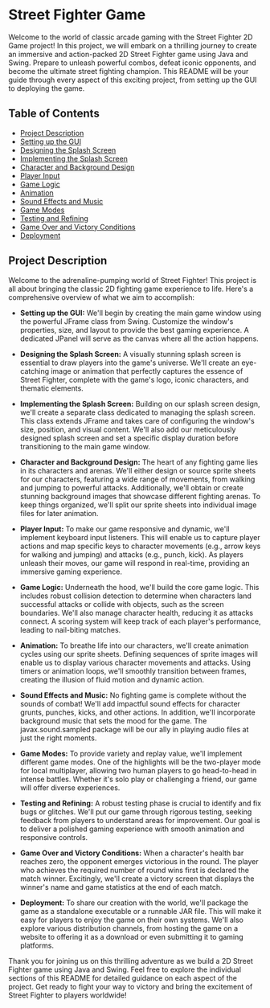 # Street Fighter Game

Welcome to the world of classic arcade gaming with the Street Fighter 2D Game project! In this project, we will embark on a thrilling journey to create an immersive and action-packed 2D Street Fighter game using Java and Swing. Prepare to unleash powerful combos, defeat iconic opponents, and become the ultimate street fighting champion. This README will be your guide through every aspect of this exciting project, from setting up the GUI to deploying the game.

## Table of Contents

- [Project Description](#project-description)
- [Setting up the GUI](#setting-up-the-gui)
- [Designing the Splash Screen](#designing-the-splash-screen)
- [Implementing the Splash Screen](#implementing-the-splash-screen)
- [Character and Background Design](#character-and-background-design)
- [Player Input](#player-input)
- [Game Logic](#game-logic)
- [Animation](#animation)
- [Sound Effects and Music](#sound-effects-and-music)
- [Game Modes](#game-modes)
- [Testing and Refining](#testing-and-refining)
- [Game Over and Victory Conditions](#game-over-and-victory-conditions)
- [Deployment](#deployment)

## Project Description

Welcome to the adrenaline-pumping world of Street Fighter! This project is all about bringing the classic 2D fighting game experience to life. Here's a comprehensive overview of what we aim to accomplish:

- **Setting up the GUI:** We'll begin by creating the main game window using the powerful JFrame class from Swing. Customize the window's properties, size, and layout to provide the best gaming experience. A dedicated JPanel will serve as the canvas where all the action happens.

- **Designing the Splash Screen:** A visually stunning splash screen is essential to draw players into the game's universe. We'll create an eye-catching image or animation that perfectly captures the essence of Street Fighter, complete with the game's logo, iconic characters, and thematic elements.

- **Implementing the Splash Screen:** Building on our splash screen design, we'll create a separate class dedicated to managing the splash screen. This class extends JFrame and takes care of configuring the window's size, position, and visual content. We'll also add our meticulously designed splash screen and set a specific display duration before transitioning to the main game window.

- **Character and Background Design:** The heart of any fighting game lies in its characters and arenas. We'll either design or source sprite sheets for our characters, featuring a wide range of movements, from walking and jumping to powerful attacks. Additionally, we'll obtain or create stunning background images that showcase different fighting arenas. To keep things organized, we'll split our sprite sheets into individual image files for later animation.

- **Player Input:** To make our game responsive and dynamic, we'll implement keyboard input listeners. This will enable us to capture player actions and map specific keys to character movements (e.g., arrow keys for walking and jumping) and attacks (e.g., punch, kick). As players unleash their moves, our game will respond in real-time, providing an immersive gaming experience.

- **Game Logic:** Underneath the hood, we'll build the core game logic. This includes robust collision detection to determine when characters land successful attacks or collide with objects, such as the screen boundaries. We'll also manage character health, reducing it as attacks connect. A scoring system will keep track of each player's performance, leading to nail-biting matches.

- **Animation:** To breathe life into our characters, we'll create animation cycles using our sprite sheets. Defining sequences of sprite images will enable us to display various character movements and attacks. Using timers or animation loops, we'll smoothly transition between frames, creating the illusion of fluid motion and dynamic action.

- **Sound Effects and Music:** No fighting game is complete without the sounds of combat! We'll add impactful sound effects for character grunts, punches, kicks, and other actions. In addition, we'll incorporate background music that sets the mood for the game. The javax.sound.sampled package will be our ally in playing audio files at just the right moments.

- **Game Modes:** To provide variety and replay value, we'll implement different game modes. One of the highlights will be the two-player mode for local multiplayer, allowing two human players to go head-to-head in intense battles. Whether it's solo play or challenging a friend, our game will offer diverse experiences.

- **Testing and Refining:** A robust testing phase is crucial to identify and fix bugs or glitches. We'll put our game through rigorous testing, seeking feedback from players to understand areas for improvement. Our goal is to deliver a polished gaming experience with smooth animation and responsive controls.

- **Game Over and Victory Conditions:** When a character's health bar reaches zero, the opponent emerges victorious in the round. The player who achieves the required number of round wins first is declared the match winner. Excitingly, we'll create a victory screen that displays the winner's name and game statistics at the end of each match.

- **Deployment:** To share our creation with the world, we'll package the game as a standalone executable or a runnable JAR file. This will make it easy for players to enjoy the game on their own systems. We'll also explore various distribution channels, from hosting the game on a website to offering it as a download or even submitting it to gaming platforms.

Thank you for joining us on this thrilling adventure as we build a 2D Street Fighter game using Java and Swing. Feel free to explore the individual sections of this README for detailed guidance on each aspect of the project. Get ready to fight your way to victory and bring the excitement of Street Fighter to players worldwide!
